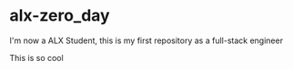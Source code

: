 # alx-zero_day
I'm now a ALX Student, this is my first repository as a full-stack engineer

This is so cool
